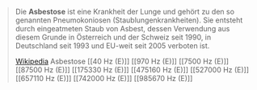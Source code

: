 > Die **Asbestose** ist eine Krankheit der Lunge und gehört zu den so genannten Pneumokoniosen (Staublungenkrankheiten). Sie entsteht durch eingeatmeten Staub von Asbest, dessen Verwendung aus diesem Grunde in Österreich und der Schweiz seit 1990, in Deutschland seit 1993 und EU-weit seit 2005 verboten ist.
>
> [Wikipedia](https://de.wikipedia.org/wiki/Asbestose)
Asbestose
[[40 Hz (E)]]
[[970 Hz (E)]]
[[7500 Hz (E)]]
[[87500 Hz (E)]]
[[175330 Hz (E)]]
[[475160 Hz (E)]]
[[527000 Hz (E)]]
[[657110 Hz (E)]]
[[742000 Hz (E)]]
[[985670 Hz (E)]]